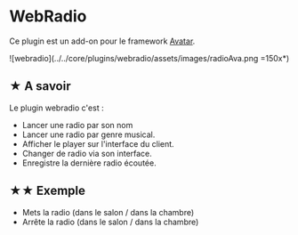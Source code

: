# WebRadio

Ce plugin est un add-on pour le framework [Avatar](https://github.com/Avatar-Home-Automation/A.V.A.T.A.R-Server).

![webradio](../../core/plugins/webradio/assets/images/radioAva.png =150x*)

## ★ A savoir
Le plugin webradio c'est :

- Lancer une radio par son nom
- Lancer une radio par genre musical.
- Afficher le player sur l'interface du client.
- Changer de radio via son interface.
- Enregistre la dernière radio écoutée.

## ★★ Exemple
- Mets la radio (dans le salon / dans la chambre)
- Arrête la radio (dans le salon / dans la chambre)

<br><br><br>